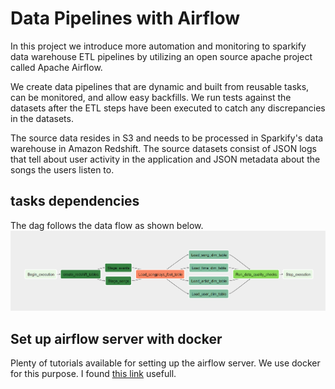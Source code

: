 # Data Pipelines with Airflow
In this project we introduce more automation and monitoring to sparkify data warehouse ETL pipelines by utilizing an open source apache project called Apache Airflow.

We create data pipelines that are dynamic and built from reusable tasks, can be monitored, and allow easy backfills. We run tests against the datasets after the ETL steps have been executed to catch any discrepancies in the datasets.

The source data resides in S3 and needs to be processed in Sparkify's data warehouse in Amazon Redshift. The source datasets consist of JSON logs that tell about user activity in the application and JSON metadata about the songs the users listen to.

## tasks dependencies
The dag follows the data flow as shown below.
![](https://github.com/bayatim/udacityDataEngineeringProjects/blob/main/Data_Pipelines/static/img/tasks_dependencies.png)

## Set up airflow server with docker
Plenty of tutorials available for setting up the airflow server. We use docker for this purpose. I found [this link](https://github.com/puckel/docker-airflow) usefull.